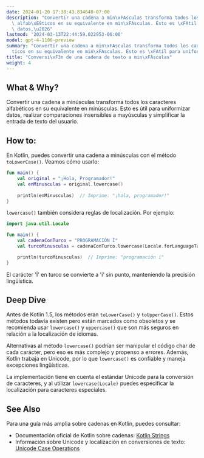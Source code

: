 ```yaml
---
date: 2024-01-20 17:38:43.834640-07:00
description: "Convertir una cadena a min\xFAsculas transforma todos los caracteres\
  \ alfab\xE9ticos en su equivalente en min\xFAsculas. Esto es \xFAtil para uniformizar\
  \ datos,\u2026"
lastmod: '2024-03-13T22:44:59.022953-06:00'
model: gpt-4-1106-preview
summary: "Convertir una cadena a min\xFAsculas transforma todos los caracteres alfab\xE9\
  ticos en su equivalente en min\xFAsculas. Esto es \xFAtil para uniformizar datos,\u2026"
title: "Conversi\xF3n de una cadena de texto a min\xFAsculas"
weight: 4
---
```


## What & Why?
Convertir una cadena a minúsculas transforma todos los caracteres alfabéticos en su equivalente en minúsculas. Esto es útil para uniformizar datos, realizar comparaciones insensibles a mayúsculas y simplificar la entrada de texto del usuario.

## How to:
En Kotlin, puedes convertir una cadena a minúsculas con el método `toLowerCase()`. Veamos cómo usarlo:

```kotlin
fun main() {
    val original = "¡Hola, Programador!"
    val enMinusculas = original.lowercase()
    
    println(enMinusculas)  // Imprime: "¡hola, programador!"
}
```

`lowercase()` también considera reglas de localización. Por ejemplo:

```kotlin
import java.util.Locale

fun main() {
    val cadenaConTurco = "PROGRAMACIÓN İ"
    val turcoMinusculas = cadenaConTurco.lowercase(Locale.forLanguageTag("tr"))

    println(turcoMinusculas)  // Imprime: "programación i"
}
```

El carácter 'İ' en turco se convierte a 'i' sin punto, manteniendo la precisión lingüística.

## Deep Dive
Antes de Kotlin 1.5, los métodos eran `toLowerCase()` y `toUpperCase()`. Estos métodos todavía existen pero están marcados como obsoletos y se recomienda usar `lowercase()` y `uppercase()` que son más seguros en relación a la localización de idiomas.

Alternativas al método `lowercase()` podrían ser manipular el código char de cada carácter, pero eso es más complejo y propenso a errores. Además, Kotlin trabaja en Unicode, por lo que `lowercase()` es confiable y maneja excepciones lingüísticas.

La implementación tiene en cuenta el estándar Unicode para la conversión de caracteres, y al utilizar `lowercase(Locale)` puedes especificar la localización para caracteres especiales.

## See Also
Para una guía más amplia sobre cadenas en Kotlin, puedes consultar:

- Documentación oficial de Kotlin sobre cadenas: [Kotlin Strings](https://kotlinlang.org/docs/basic-types.html#strings)
- Información sobre Unicode y localización en conversiones de texto: [Unicode Case Operations](http://userguide.icu-project.org/transforms/case)
